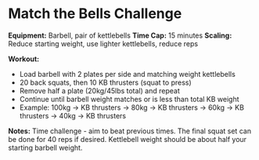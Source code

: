 # Match the Bells Challenge

**Equipment:** Barbell, pair of kettlebells
**Time Cap:** 15 minutes
**Scaling:** Reduce starting weight, use lighter kettlebells, reduce reps

**Workout:**
- Load barbell with 2 plates per side and matching weight kettlebells
- 20 back squats, then 10 KB thrusters (squat to press)
- Remove half a plate (20kg/45lbs total) and repeat
- Continue until barbell weight matches or is less than total KB weight
- Example: 100kg → KB thrusters → 80kg → KB thrusters → 60kg → KB thrusters → 40kg → KB thrusters

**Notes:**
Time challenge - aim to beat previous times. The final squat set can be done for 40 reps if desired. Kettlebell weight should be about half your starting barbell weight.